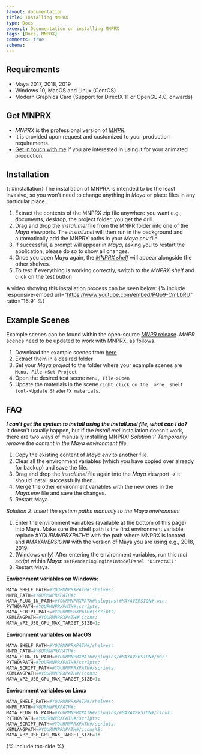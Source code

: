 ```yaml
---
layout: documentation
title: Installing MNPRX
type: Docs
excerpt: Documentation on installing MNPRX
tags: [Docs, MNPRX]
comments: true
schema:
---
```


## Requirements
* Maya 2017, 2018, 2019
* Windows 10, MacOS and Linux (CentOS)
* Modern Graphics Card (Support for DirectX 11 or OpenGL 4.0, onwards)


## Get MNPRX
* _MNPRX_ is the professional version of [_MNPR_](/projects/Maya-NPR).
* It is provided upon request and customized to your production requirements.
* [Get in touch with me](/about) if you are interested in using it for your animated production.


## Installation
{: #installation}
The installation of MNPRX is intended to be the least invasive, so you won't need to change anything in _Maya_ or place files in any particular place.
1. Extract the contents of the MNPRX zip file anywhere you want e.g., documents, desktop, the project folder, you get the drill.
1. Drag and drop the _install.mel_ file from the MNPR folder into one of the _Maya_ viewports. The _install.mel_ will then run in the background and automatically add the MNPRX paths in your _Maya.env_ file.
1. If successful, a prompt will appear in _Maya_, asking you to restart the application, please do so to show all changes.
1. Once you open _Maya_ again, the [_MNPRX shelf_](../shelf) will appear alongside the other shelves.
1. To test if everything is working correctly, switch to the _MNPRX shelf_ and click on the test button

A video showing this installation process can be seen below:
{% include responsive-embed url="https://www.youtube.com/embed/PQp9-CmLbRU" ratio="16:9" %}


## Example Scenes
Example scenes can be found within the open-source [_MNPR_ release](/projects/Maya-NPR). _MNPR_ scenes need to be updated to work with MNPRX, as follows.
1. Download the example scenes from [here](https://github.com/semontesdeoca/MNPR/releases/latest)
1. Extract them in a desired folder
1. Set your _Maya project_ to the folder where your example scenes are `Menu, File->Set Project`
1. Open the desired test scene `Menu, File->Open`
1. Update the materials in the scene `right click on the _mPre_ shelf tool->Update ShaderFX materials`.


## FAQ
_**I can't get the system to install using the install.mel file, what can I do?**_<br>
It doesn't usually happen, but if the _install.mel_ installation doesn't work, there are two ways of manually installing MNPRX:
_Solution 1: Temporarily remove the content in the Maya environment file_

1. Copy the existing content of _Maya.env_ to another file.
2. Clear all the environment variables (which you have copied over already for backup) and save the file.
3. Drag and drop the _install.mel_ file again into the _Maya_ viewport -> it should install successfully then.
4. Merge the other environment variables with the new ones in the _Maya.env_ file and save the changes.
5. Restart Maya.

_Solution 2: Insert the system paths manually to the Maya environment_

1. Enter the environment variables (available at the bottom of this page) into Maya. Make sure the shelf path is the first environment variable, replace _#YOURMNPRXPATH#_ with the path where MNPRX is located and _#MAYAVERSION#_ with the version of Maya you are using e.g., 2018, 2019.
1. (Windows only) After entering the environment variables, run this _mel script_ within _Maya_: `setRenderingEngineInModelPanel "DirectX11"`
1. Restart Maya.


**Environment variables on Windows:**
```python
MAYA_SHELF_PATH=#YOURMNPRXPATH#\shelves;
MNPR_PATH=#YOURMNPRXPATH#;
MAYA_PLUG_IN_PATH=#YOURMNPRXPATH#\plugins\#MAYAVERSION#\win;
PYTHONPATH=#YOURMNPRXPATH#\scripts;
MAYA_SCRIPT_PATH=#YOURMNPRXPATH#\scripts;
XBMLANGPATH=#YOURMNPRXPATH#\icons;
MAYA_VP2_USE_GPU_MAX_TARGET_SIZE=1;
```

**Environment variables on MacOS**
```python
MAYA_SHELF_PATH=#YOURMNPRXPATH#/shelves:
MNPR_PATH=#YOURMNPRXPATH#:
MAYA_PLUG_IN_PATH=#YOURMNPRXPATH#/plugins/#MAYAVERSION#/mac:
PYTHONPATH=#YOURMNPRXPATH#/scripts:
MAYA_SCRIPT_PATH=#YOURMNPRXPATH#/scripts:
XBMLANGPATH=#YOURMNPRXPATH#/icons:
MAYA_VP2_USE_GPU_MAX_TARGET_SIZE=1:
```

**Environment variables on Linux**
```python
MAYA_SHELF_PATH=#YOURMNPRXPATH#/shelves:
MNPR_PATH=#YOURMNPRXPATH#:
MAYA_PLUG_IN_PATH=#YOURMNPRXPATH#/plugins/#MAYAVERSION#/linux:
PYTHONPATH=#YOURMNPRXPATH#/scripts:
MAYA_SCRIPT_PATH=#YOURMNPRXPATH#/scripts:
XBMLANGPATH=#YOURMNPRXPATH#/icons%B:
MAYA_VP2_USE_GPU_MAX_TARGET_SIZE=1:
```

{% include toc-side %}
